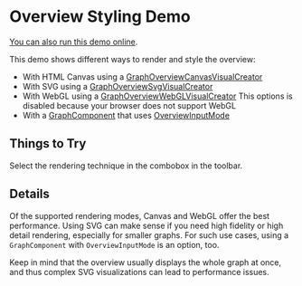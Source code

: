 <!--
 //////////////////////////////////////////////////////////////////////////////
 // @license
 // This demo file is part of yFiles for HTML 2.3.0.3.
 // Use is subject to license terms.
 //
 // Copyright (c) 2000-2020 by yWorks GmbH, Vor dem Kreuzberg 28,
 // 72070 Tuebingen, Germany. All rights reserved.
 //
 //////////////////////////////////////////////////////////////////////////////
-->
# Overview Styling Demo

[You can also run this demo online](https://live.yworks.com/demos/view/overviewstyles/index.html).

This demo shows different ways to render and style the overview:

- With HTML Canvas using a [GraphOverviewCanvasVisualCreator](https://docs.yworks.com/yfileshtml/#/api/GraphOverviewCanvasVisualCreator)
- With SVG using a [GraphOverviewSvgVisualCreator](https://docs.yworks.com/yfileshtml/#/api/GraphOverviewSvgVisualCreator)
- With WebGL using a [GraphOverviewWebGLVisualCreator](https://docs.yworks.com/yfileshtml/#/api/GraphOverviewWebGLVisualCreator) This options is disabled because your browser does not support WebGL
- With a [GraphComponent](https://docs.yworks.com/yfileshtml/#/api/GraphComponent) that uses [OverviewInputMode](https://docs.yworks.com/yfileshtml/#/api/OverviewInputMode)

## Things to Try

Select the rendering technique in the combobox in the toolbar.

## Details

Of the supported rendering modes, Canvas and WebGL offer the best performance. Using SVG can make sense if you need high fidelity or high detail rendering, especially for smaller graphs. For such use cases, using a `GraphComponent` with `OverviewInputMode` is an option, too.

Keep in mind that the overview usually displays the whole graph at once, and thus complex SVG visualizations can lead to performance issues.
